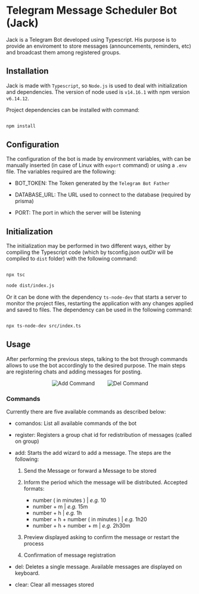 
# Telegram Message Scheduler Bot (Jack)

Jack is a Telegram Bot developed using Typescript. His purpose is to provide an enviroment to store messages (announcements, reminders, etc) and broadcast them among registered groups.

## Installation

Jack is made with `Typescript`, so `Node.js` is used to deal with initialization and dependencies. The version of node used is `v14.16.1` with npm version `v6.14.12`.

Project dependencies can be installed with command:

```bash

npm install

```  

## Configuration

The configuration of the bot is made by environment variables, with can be manually inserted (in case of Linux with `export` command) or using a `.env` file. The variables required are the following:

- BOT_TOKEN: The Token generated by the `Telegram Bot Father`

- DATABASE_URL: The URL used to connect to the database (required by prisma)

- PORT: The port in which the server will be listening

## Initialization

The initialization may be performed in two different ways, either by compiling the Typescript code (which by tsconfig.json outDir will be compiled to `dist` folder) with the following command:

```bash

npx tsc

node dist/index.js

```

Or it can be done with the dependency `ts-node-dev` that starts a server to monitor the project files, restarting the application with any changes applied and saved to files. The dependency can be used in the following command:

```bash

npx ts-node-dev src/index.ts

```

## Usage

After performing the previous steps, talking to the bot through commands allows to use the bot accordingly to the desired purpose. The main steps are registering chats and adding messages for posting.

<p align="center">
  <img style="padding: 0px 15px 0px 15px;" src="https://media0.giphy.com/media/cKnGUVYou9tcJbiQnQ/giphy.gif" alt="Add Command"/>
  <img style="padding: 0px 15px 0px 15px;" src="https://media2.giphy.com/media/3ESh5frl6oGfoXFP9Y/giphy.gif" alt="Del Command"/>
</p>

### Commands

Currently there are five available commands as described below:

- comandos: List all available commands of the bot
- register: Registers a group chat id for redistribution of messages (called on group)
- add: Starts the add wizard to add a message. The steps are the following:

   1. Send the Message or forward a Message to be stored
   2. Inform the period which the message will be distributed. Accepted formats:

      - number ( in minutes ) | _e.g._ 10
      - number + m | _e.g._ 15m
      - number + h | _e.g._ 1h
      - number + h + number ( in minutes ) | _e.g._ 1h20
      - number + h + number + m | _e.g._ 2h30m

   3. Preview displayed asking to confirm the message or restart the process
   4. Confirmation of message registration

- del: Deletes a single message. Available messages are displayed on keyboard.
- clear: Clear all messages stored
